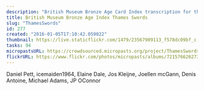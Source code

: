```yaml
---
description: "British Museum Bronze Age Card Index transcription for the Thames Swords."
title: British Museum Bronze Age Index Thames Swords
slug: "ThamesSwords"
id: 277
created: "2016-01-05T17:10:42.059022"
thumbnail: https://live.staticflickr.com/1479/23567909113_f578dc09bf_c.jpg
tasks: 94
micropastsURL: https://crowdsourced.micropasts.org/project/ThamesSwords
flickrURL: https://www.flickr.com/photos/micropasts/albums/72157662627374690
---
```

Daniel Pett, icemaiden1964, Elaine Dale, Jos Kleijne, Joellen mcGann, Denis Antoine, Michael Adams, JP OConnor
